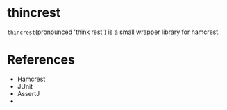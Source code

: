# thincrest
```thincrest```(pronounced 'think rest') is a small wrapper library for hamcrest.

# References
* Hamcrest
* JUnit
* AssertJ
* 
